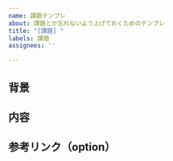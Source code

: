 ```yaml
---
name: 課題テンプレ
about: 課題とか忘れないよう上げておくためのテンプレ
title: "[課題] "
labels: 課題
assignees: ''

---
```


## 背景


## 内容


## 参考リンク（option）
